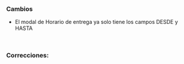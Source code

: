 <h3>Cambios</h3>
<ul>
    <li>El modal de Horario de entrega ya solo tiene los campos DESDE y HASTA</li>
</ul>

</br>

<h3>Correcciones:</h3>

<h5></h5>
<ul>
</ul>